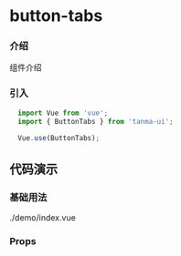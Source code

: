 # button-tabs

### 介绍

组件介绍

### 引入

```js
  import Vue from 'vue';
  import { ButtonTabs } from 'tanma-ui';
  
  Vue.use(ButtonTabs);
```

## 代码演示

### 基础用法

<demo-code>./demo/index.vue</demo-code>

### Props